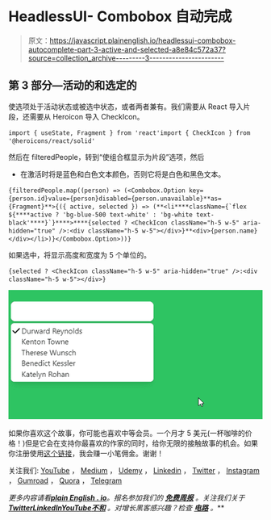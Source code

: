 # HeadlessUI- Combobox 自动完成

> 原文：<https://javascript.plainenglish.io/headlessui-combobox-autocomplete-part-3-active-and-selected-a8e84c572a37?source=collection_archive---------3----------------------->

## 第 3 部分—活动的和选定的

使选项处于活动状态或被选中状态，或者两者兼有。我们需要从 React 导入片段，还需要从 Heroicon 导入 CheckIcon。

```
import { useState, Fragment } from 'react'import { CheckIcon } from '@heroicons/react/solid'
```

然后在 filteredPeople，转到“使组合框显示为片段”选项，然后

*   在激活时将是蓝色和白色文本颜色，否则它将是白色和黑色文本。

```
{filteredPeople.map((person) => (<Combobox.Option key={person.id}value={person}disabled={person.unavailable}**as={Fragment}**>{({ active, selected }) => (**<li****className={`flex ${****active ? 'bg-blue-500 text-white' : 'bg-white text-black'****}`}****>****{selected ? <CheckIcon className="h-5 w-5" aria-hidden="true" />:<div className="h-5 w-5"></div>}**<div>{person.name}</div></li>)}</Combobox.Option>))}
```

如果选中，将显示高度和宽度为 5 个单位的<checkicon>。</checkicon>

```
{selected ? <CheckIcon className="h-5 w-5" aria-hidden="true" />:<div className="h-5 w-5"></div>}
```

![](img/2e8ae1cf0996a91c7c8646bb82993493.png)

如果你喜欢这个故事，你可能也喜欢中等会员。一个月才 5 美元(一杯咖啡的价格！)但是它会在支持你最喜欢的作家的同时，给你无限的接触故事的机会。如果你注册使用[这个链接](https://ckmobile.medium.com/membership)，我会赚一小笔佣金。谢谢！

关注我们: [YouTube](https://www.youtube.com/channel/UCu4-4FnutvSHVo9WHvq80Ww?sub_confirmation=1) ， [Medium](https://ckmobile.medium.com/) ， [Udemy](https://www.udemy.com/user/cyruschan2/) ， [Linkedin](https://www.linkedin.com/company/ckmobi/) ， [Twitter](https://twitter.com/ckmobilejavasc1) ， [Instagram](https://www.instagram.com/ckmobile8050) ， [Gumroad](https://app.gumroad.com/ckmobile) ， [Quora](https://ckmobile.quora.com/) ， [Telegram](https://t.me/ckmobi)

*更多内容请看*[***plain English . io***](https://plainenglish.io/)*。报名参加我们的* [***免费周报***](http://newsletter.plainenglish.io/) *。关注我们关于*[***Twitter***](https://twitter.com/inPlainEngHQ)[***LinkedIn***](https://www.linkedin.com/company/inplainenglish/)*[***YouTube***](https://www.youtube.com/channel/UCtipWUghju290NWcn8jhyAw)*[***不和***](https://discord.gg/GtDtUAvyhW) *。对增长黑客感兴趣？检查* [***电路***](https://circuit.ooo/) *。***